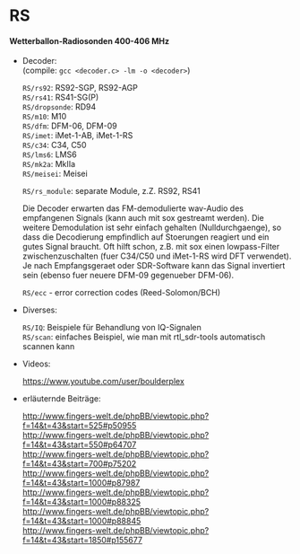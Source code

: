 RS
==
  
#### Wetterballon-Radiosonden  400-406 MHz  

* Decoder: <br />
  (compile: `gcc <decoder.c> -lm -o <decoder>`)

  `RS/rs92`: RS92-SGP, RS92-AGP <br />
  `RS/rs41`: RS41-SG(P) <br />
  `RS/dropsonde`: RD94 <br />
  `RS/m10`: M10 <br />
  `RS/dfm`: DFM-06, DFM-09 <br />
  `RS/imet`: iMet-1-AB, iMet-1-RS <br />
  `RS/c34`: C34, C50 <br />
  `RS/lms6`: LMS6 <br />
  `RS/mk2a`: MkIIa <br />
  `RS/meisei`: Meisei <br />

  `RS/rs_module`: separate Module, z.Z. RS92, RS41 <br />


  Die Decoder erwarten das FM-demodulierte wav-Audio des empfangenen Signals (kann auch mit 
sox gestreamt werden). Die weitere Demodulation ist sehr einfach gehalten (Nulldurchgaenge), 
so dass die Decodierung empfindlich auf Stoerungen reagiert und ein gutes Signal braucht. 
Oft hilft schon, z.B. mit sox einen lowpass-Filter zwischenzuschalten (fuer C34/C50 und iMet-1-RS
wird DFT verwendet). Je nach Empfangsgeraet oder SDR-Software kann das Signal invertiert sein 
(ebenso fuer neuere DFM-09 gegenueber DFM-06).

  `RS/ecc` - error correction codes (Reed-Solomon/BCH) <br />


* Diverses:

  `RS/IQ`: Beispiele für Behandlung von IQ-Signalen <br />
  `RS/scan`: einfaches Beispiel, wie man mit rtl_sdr-tools automatisch scannen kann <br />


* Videos:

  https://www.youtube.com/user/boulderplex  


* erläuternde Beiträge:

  http://www.fingers-welt.de/phpBB/viewtopic.php?f=14&t=43&start=525#p50955  
  http://www.fingers-welt.de/phpBB/viewtopic.php?f=14&t=43&start=550#p64707  
  http://www.fingers-welt.de/phpBB/viewtopic.php?f=14&t=43&start=700#p75202  
  http://www.fingers-welt.de/phpBB/viewtopic.php?f=14&t=43&start=1000#p87987  
  http://www.fingers-welt.de/phpBB/viewtopic.php?f=14&t=43&start=1000#p88325  
  http://www.fingers-welt.de/phpBB/viewtopic.php?f=14&t=43&start=1000#p88845  
  http://www.fingers-welt.de/phpBB/viewtopic.php?f=14&t=43&start=1850#p155677  

